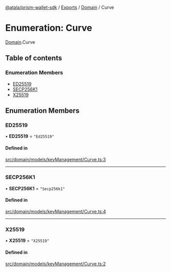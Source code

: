 [@atala/prism-wallet-sdk](../README.md) / [Exports](../modules.md) / [Domain](../modules/Domain.md) / Curve

# Enumeration: Curve

[Domain](../modules/Domain.md).Curve

## Table of contents

### Enumeration Members

- [ED25519](Domain.Curve.md#ed25519)
- [SECP256K1](Domain.Curve.md#secp256k1)
- [X25519](Domain.Curve.md#x25519)

## Enumeration Members

### ED25519

• **ED25519** = ``"Ed25519"``

#### Defined in

[src/domain/models/keyManagement/Curve.ts:3](https://github.com/hyperledger/identus-edge-agent-sdk-ts/blob/7b4542fdfe44dc06a6c4ef341cf3335e29422147/src/domain/models/keyManagement/Curve.ts#L3)

___

### SECP256K1

• **SECP256K1** = ``"Secp256k1"``

#### Defined in

[src/domain/models/keyManagement/Curve.ts:4](https://github.com/hyperledger/identus-edge-agent-sdk-ts/blob/7b4542fdfe44dc06a6c4ef341cf3335e29422147/src/domain/models/keyManagement/Curve.ts#L4)

___

### X25519

• **X25519** = ``"X25519"``

#### Defined in

[src/domain/models/keyManagement/Curve.ts:2](https://github.com/hyperledger/identus-edge-agent-sdk-ts/blob/7b4542fdfe44dc06a6c4ef341cf3335e29422147/src/domain/models/keyManagement/Curve.ts#L2)
